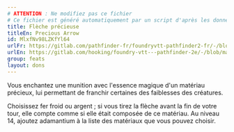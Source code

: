 ```yaml
---
# ATTENTION : Ne modifiez pas ce fichier
# Ce fichier est généré automatiquement par un script d'après les données du module Foundry VTT officiel et de sa traduction
title: Flèche précieuse
titleEn: Precious Arrow
id: MlxfNv98LZKfYl64
urlFr: https://gitlab.com/pathfinder-fr/foundryvtt-pathfinder2-fr/-/blob/master/data/feats/MlxfNv98LZKfYl64.htm
urlEn: https://gitlab.com/hooking/foundry-vtt---pathfinder-2e/-/blob/master/packs/data/feats.db/precious-arrow.json
group: feats
layout: dons
---
```

Vous enchantez une munition avec l'essence magique d'un matériau précieux, lui permettant de franchir certaines des faiblesses des créatures.

Choisissez fer froid ou argent ; si vous tirez la flèche avant la fin de votre tour, elle compte comme si elle était composée de ce matériau. Au niveau 14, ajoutez adamantium à la liste des matériaux que vous pouvez choisir.


